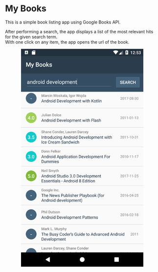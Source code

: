 # My Books

This is a simple book listing app using Google Books API.

After performing a search, the app displays a list of the most relevant hits for the given search term.  
With one click on any item, the app opens the url of the book.

</p>
<p align="center">
  <img  src="/Screenshot_books.png" width="400"> 
</p>
